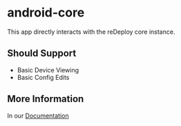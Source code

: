 # android-core

This app directly interacts with the reDeploy core instance.

## Should Support

- Basic Device Viewing
- Basic Config Edits

## More Information

In our [Documentation](https://redeploy-docs.readthedocs.io/en/latest/)
